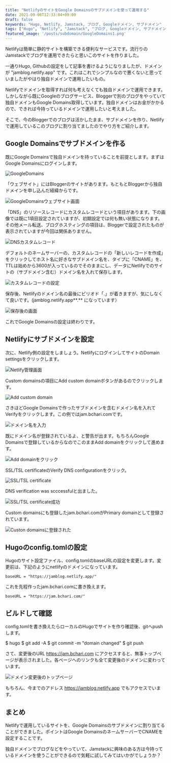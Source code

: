 ```yaml
---
title: "NetlifyのサイトをGoogle Domainsのサブドメインを使って運用する"
date: 2021-09-06T12:33:04+09:00
draft: false
keywords: "Hugo, Netlify, Jamstack, ブログ, Googleドメイン, サブドメイン"
tags: ["Hugo", "Netlify", "Jamstack", "ブログ, Googleドメイン, サブドメイン"]
featured_image: '/posts/subdomain/GoogleDomains1.png'
---
```


Netlifyは簡単に静的サイトを構築できる便利なサービスです。流行りのJamstackでブログを運用できたらと思いこのサイトを作りました。

一通りHugo, Githubの設定をして記事を書けるようになりましたが、ドメインが "jamblog.netlify.app" です。これはこれでシンプルなので悪くないと思っていましたがやはり独自ドメインで運用したいもの。

Netlifyでドメインを取得すれば何も考えなくても独自ドメインで運用できます。しかしながら既にGoogleのブログサービス、Bloggerで別のブログをやっていて独自ドメインもGoogle Domains取得しています。独自ドメインはお金がかかるので、できれば今持っているドメインで運用したいと考えました。

そこで、今のBloggerでのブログは活かしたまま、サブドメインを作り、Netlifyで運用しているこのブログに割り当てましたのでやり方をご紹介します。

## Google Domainsでサブドメインを作る

既にGoogle Domainsで独自ドメインを持っていることを前提とします。まずはGoogle Domainsにログインします。

![GoogleDomains](./GoogleDomains1.png)

「ウェブサイト」にはBloggerのサイトがあります。もともとBloggerから独自ドメインを申し込んだ経緯からです。

![GoogleDomainsウェブサイト画面](./GoogleDomains2.png)

「DNS」のリソースレコードにカスタムレコードという項目があります。下の画像では既に1項目設定されていますが、初期設定では何も無い状態になります。その他メール転送、ブログホスティングの項目は、Bloggerで設定されたものが表示されていますが今回は関係ありません。

![DNSカスタムレコード](./GoogleDomains3.png)

デフォルトのネームサーバーの、カスタムレコードの「新しいレコードを作成」をクリックしてホスト名に好きなサブドメイン名を、タイプに「CNAME」を、TTLは始めから3600が入っているのでそのままにし、データにNetlifyでのサイトの（サブドメイン含む）ドメイン名を入れて保存します。

![カスタムレコードの設定](./GoogleDomains4.png)

保存後、Netlifyのドメイン名の最後にピリオド「.」が着きますが、気にしなくて良いです。(jamblog.netlify.app**.** になっています）

![保存後の画面](./GoogleDomains5.png)

これでGoogle Domainsの設定は終わりです。

## Netlifyにサブドメインを設定

次に、Netlify側の設定をしましょう。NetlifyにログインしてサイトのDomain settingsをクリックします。

![Netlify管理画面](./Netlify1.png)

Custom domainsの項目にAdd custom domainボタンがあるのでクリックします。

![Add custom domain](./Netlify2.png)

さきほどGoogle Domainsで作ったサブドメインを含むドメイン名を入れてVerifyをクリックします。この例ではjam.bchari.comです。

![ドメイン名を入力](./Netlify3.png)

既にドメイン名が登録されているよ、と警告が出ます。もちろんGoogle Domainsで登録しているからなのでこのままAdd domainをクリックして進めます。

![Add domainをクリック](./Netlify4.png)

SSL/TSL certificateのVerify DNS configurationをクリック。

![SSL/TSL certificate](./Netlify5.png)

DNS verification was scccessfulと出ました。

![SSL/TSL certificate成功](./Netlify6.png)

Custom domainsにも登録したjam.bchari.comがPrimary domainとして登録されています。

![Custon domainsに登録された](./Netlify7.png)

## Hugoのconfig.tomlの設定

Hugoのサイト設定ファイル、config.tomlのbaseURLの設定を変更します。変更前は、下記のようにnetlifyのドメインになっています。

```
baseURL = "https://jamblog.netlify.app/"
```

これを先程作ったjam.bchari.comに書き換えます。

```
baseURL = "https://jam.bchari.com/"
```

## ビルドして確認

config.tomlを書き換えたらローカルのHugoでサイトを作り確認後、gitへpushします。

$ hugo
$ git add -A
$ git commit -m "domain changed"
$ git push

さて、変更後のURL https://jam.bchari.com にアクセスすると、無事トップページが表示されました。各ページへのリンクも全て変更後のドメインに変わっています。

![ドメイン変更後のトップページ](./Netlify8.png)

もちろん、今までのアドレス https://jamblog.netlify.app でもアクセスでいます。

## まとめ

Netlifyで運用しているサイトを、Google Domainsのサブドメインに割り当てることができました。ポイントはGoogle DomainsのネームサーバーでCNAMEを設定することです。

独自ドメインでブログなどをやっていて、Jamstackに興味のある方は今持っているドメインを使うことができるので気軽に試してみてはいかがでしょうか？

